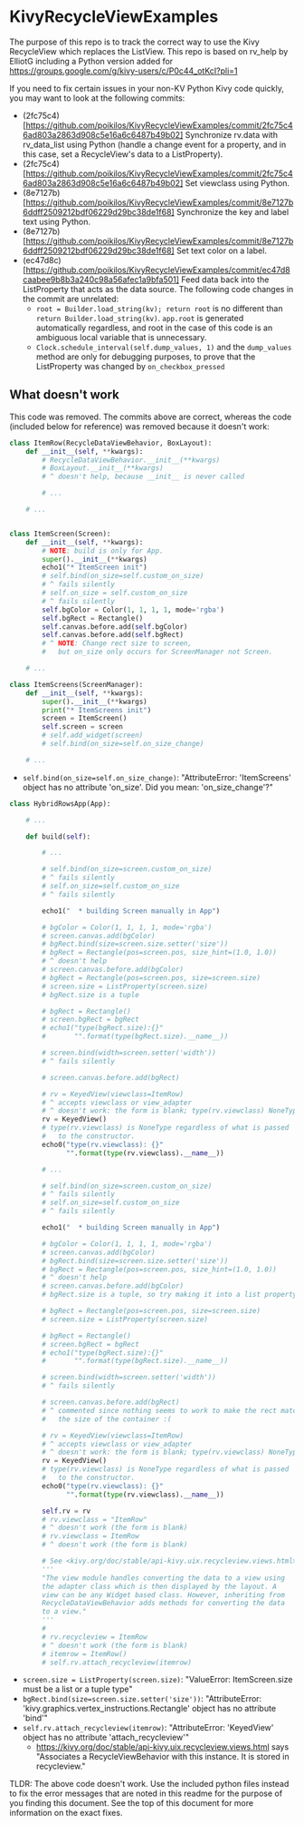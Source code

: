 # KivyRecycleViewExamples
The purpose of this repo is to track the correct way to use the Kivy RecycleView which replaces the ListView. This repo is based on rv_help by ElliotG including a Python version added for https://groups.google.com/g/kivy-users/c/P0c44_otKcI?pli=1

If you need to fix certain issues in your non-KV Python Kivy code quickly, you may want to look at the following commits:
- (2fc75c4)[https://github.com/poikilos/KivyRecycleViewExamples/commit/2fc75c46ad803a2863d908c5e16a6c6487b49b02] Synchronize rv.data with rv_data_list using Python (handle a change event for a property, and in this case, set a RecycleView's data to a ListProperty).
- (2fc75c4)[https://github.com/poikilos/KivyRecycleViewExamples/commit/2fc75c46ad803a2863d908c5e16a6c6487b49b02] Set viewclass using Python.
- (8e7127b)[https://github.com/poikilos/KivyRecycleViewExamples/commit/8e7127b6ddff2509212bdf06229d29bc38de1f68] Synchronize the key and label text using Python.
- (8e7127b)[https://github.com/poikilos/KivyRecycleViewExamples/commit/8e7127b6ddff2509212bdf06229d29bc38de1f68] Set text color on a label.
- (ec47d8c)[https://github.com/poikilos/KivyRecycleViewExamples/commit/ec47d8caabee9b8b3a240c98a56afec1a9bfa501] Feed data back into the ListProperty that acts as the data source. The following code changes in the commit are unrelated:
  - `root = Builder.load_string(kv); return root` is no different than `return Builder.load_string(kv)`. `app.root` is generated automatically regardless, and root in the case of this code is an ambiguous local variable that is unnecessary.
  - `Clock.schedule_interval(self.dump_values, 1)` and the `dump_values` method are only for debugging purposes, to prove that the ListProperty was changed by `on_checkbox_pressed`


## What doesn't work
This code was removed. The commits above are correct, whereas the code (included below for reference) was removed because it doesn't work:
```Python
class ItemRow(RecycleDataViewBehavior, BoxLayout):
    def __init__(self, **kwargs):
        # RecycleDataViewBehavior.__init__(**kwargs)
        # BoxLayout.__init__(**kwargs)
        # ^ doesn't help, because __init__ is never called

        # ...

    # ...


class ItemScreen(Screen):
    def __init__(self, **kwargs):
        # NOTE: build is only for App.
        super().__init__(**kwargs)
        echo1("* ItemScreen init")
        # self.bind(on_size=self.custom_on_size)
        # ^ fails silently
        # self.on_size = self.custom_on_size
        # ^ fails silently
        self.bgColor = Color(1, 1, 1, 1, mode='rgba')
        self.bgRect = Rectangle()
        self.canvas.before.add(self.bgColor)
        self.canvas.before.add(self.bgRect)
        # ^ NOTE: Change rect size to screen,
        #   but on_size only occurs for ScreenManager not Screen.

    # ...

class ItemScreens(ScreenManager):
    def __init__(self, **kwargs):
        super().__init__(**kwargs)
        print("* ItemScreens init")
        screen = ItemScreen()
        self.screen = screen
        # self.add_widget(screen)
        # self.bind(on_size=self.on_size_change)

    # ...
```
- `self.bind(on_size=self.on_size_change)`: "AttributeError: 'ItemScreens' object has no attribute 'on_size'. Did you mean: 'on_size_change'?"

```Python
class HybridRowsApp(App):

    # ...

    def build(self):

        # ...

        # self.bind(on_size=screen.custom_on_size)
        # ^ fails silently
        # self.on_size=self.custom_on_size
        # ^ fails silently

        echo1("  * building Screen manually in App")

        # bgColor = Color(1, 1, 1, 1, mode='rgba')
        # screen.canvas.add(bgColor)
        # bgRect.bind(size=screen.size.setter('size'))
        # bgRect = Rectangle(pos=screen.pos, size_hint=(1.0, 1.0))
        # ^ doesn't help
        # screen.canvas.before.add(bgColor)
        # bgRect = Rectangle(pos=screen.pos, size=screen.size)
        # screen.size = ListProperty(screen.size)
        # bgRect.size is a tuple

        # bgRect = Rectangle()
        # screen.bgRect = bgRect
        # echo1("type(bgRect.size):{}"
        #       "".format(type(bgRect.size).__name__))

        # screen.bind(width=screen.setter('width'))
        # ^ fails silently

        # screen.canvas.before.add(bgRect)

        # rv = KeyedView(viewclass=ItemRow)
        # ^ accepts viewclass or view_adapter
        # ^ doesn't work: the form is blank; type(rv.viewclass) NoneType
        rv = KeyedView()
        # type(rv.viewclass) is NoneType regardless of what is passed
        #   to the constructor.
        echo0("type(rv.viewclass): {}"
              "".format(type(rv.viewclass).__name__))

        # ...

        # self.bind(on_size=screen.custom_on_size)
        # ^ fails silently
        # self.on_size=self.custom_on_size
        # ^ fails silently

        echo1("  * building Screen manually in App")

        # bgColor = Color(1, 1, 1, 1, mode='rgba')
        # screen.canvas.add(bgColor)
        # bgRect.bind(size=screen.size.setter('size'))
        # bgRect = Rectangle(pos=screen.pos, size_hint=(1.0, 1.0))
        # ^ doesn't help
        # screen.canvas.before.add(bgColor)
        # bgRect.size is a tuple, so try making it into a list property:

        # bgRect = Rectangle(pos=screen.pos, size=screen.size)
        # screen.size = ListProperty(screen.size)

        # bgRect = Rectangle()
        # screen.bgRect = bgRect
        # echo1("type(bgRect.size):{}"
        #       "".format(type(bgRect.size).__name__))

        # screen.bind(width=screen.setter('width'))
        # ^ fails silently

        # screen.canvas.before.add(bgRect)
        # ^ commented since nothing seems to work to make the rect match
        #   the size of the container :(

        # rv = KeyedView(viewclass=ItemRow)
        # ^ accepts viewclass or view_adapter
        # ^ doesn't work: the form is blank; type(rv.viewclass) NoneType
        rv = KeyedView()
        # type(rv.viewclass) is NoneType regardless of what is passed
        #   to the constructor.
        echo0("type(rv.viewclass): {}"
              "".format(type(rv.viewclass).__name__))

        self.rv = rv
        # rv.viewclass = "ItemRow"
        # ^ doesn't work (the form is blank)
        # rv.viewclass = ItemRow
        # ^ doesn't work (the form is blank)

        # See <kivy.org/doc/stable/api-kivy.uix.recycleview.views.html>:
        '''
        "The view module handles converting the data to a view using
        the adapter class which is then displayed by the layout. A
        view can be any Widget based class. However, inheriting from
        RecycleDataViewBehavior adds methods for converting the data
        to a view."
        '''
        #
        # rv.recycleview = ItemRow
        # ^ doesn't work (the form is blank)
        # itemrow = ItemRow()
        # self.rv.attach_recycleview(itemrow)
```
- `screen.size = ListProperty(screen.size)`: "ValueError: ItemScreen.size must be a list or a tuple type"
- `bgRect.bind(size=screen.size.setter('size'))`: "AttributeError: 'kivy.graphics.vertex_instructions.Rectangle' object has no attribute 'bind'"
- `self.rv.attach_recycleview(itemrow)`: "AttributeError: 'KeyedView' object has no attribute 'attach_recycleview'"
  - <https://kivy.org/doc/stable/api-kivy.uix.recycleview.views.html> says "Associates a RecycleViewBehavior with this instance. It is stored in recycleview."

TLDR: The above code doesn't work. Use the included python files instead to fix the error messages that are noted in this readme for the purpose of you finding this document. See the top of this document for more information on the exact fixes.
